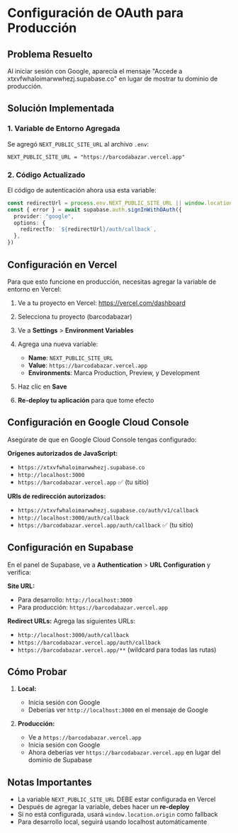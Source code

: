 # Configuración de OAuth para Producción

## Problema Resuelto
Al iniciar sesión con Google, aparecía el mensaje "Accede a xtxvfwhaloimarwwhezj.supabase.co" en lugar de mostrar tu dominio de producción.

## Solución Implementada

### 1. Variable de Entorno Agregada
Se agregó `NEXT_PUBLIC_SITE_URL` al archivo `.env`:

```env
NEXT_PUBLIC_SITE_URL = "https://barcodabazar.vercel.app"
```

### 2. Código Actualizado
El código de autenticación ahora usa esta variable:

```typescript
const redirectUrl = process.env.NEXT_PUBLIC_SITE_URL || window.location.origin
const { error } = await supabase.auth.signInWithOAuth({
  provider: "google",
  options: {
    redirectTo: `${redirectUrl}/auth/callback`,
  },
})
```

## Configuración en Vercel

Para que esto funcione en producción, necesitas agregar la variable de entorno en Vercel:

1. Ve a tu proyecto en Vercel: https://vercel.com/dashboard
2. Selecciona tu proyecto (barcodabazar)
3. Ve a **Settings** > **Environment Variables**
4. Agrega una nueva variable:
   - **Name**: `NEXT_PUBLIC_SITE_URL`
   - **Value**: `https://barcodabazar.vercel.app`
   - **Environments**: Marca Production, Preview, y Development

5. Haz clic en **Save**
6. **Re-deploy tu aplicación** para que tome efecto

## Configuración en Google Cloud Console

Asegúrate de que en Google Cloud Console tengas configurado:

**Orígenes autorizados de JavaScript:**
- `https://xtxvfwhaloimarwwhezj.supabase.co`
- `http://localhost:3000`
- `https://barcodabazar.vercel.app` ✅ (tu sitio)

**URIs de redirección autorizados:**
- `https://xtxvfwhaloimarwwhezj.supabase.co/auth/v1/callback`
- `http://localhost:3000/auth/callback`
- `https://barcodabazar.vercel.app/auth/callback` ✅ (tu sitio)

## Configuración en Supabase

En el panel de Supabase, ve a **Authentication** > **URL Configuration** y verifica:

**Site URL:**
- Para desarrollo: `http://localhost:3000`
- Para producción: `https://barcodabazar.vercel.app`

**Redirect URLs:**
Agrega las siguientes URLs:
- `http://localhost:3000/auth/callback`
- `https://barcodabazar.vercel.app/auth/callback`
- `https://barcodabazar.vercel.app/**` (wildcard para todas las rutas)

## Cómo Probar

1. **Local:**
   - Inicia sesión con Google
   - Deberías ver `http://localhost:3000` en el mensaje de Google

2. **Producción:**
   - Ve a `https://barcodabazar.vercel.app`
   - Inicia sesión con Google
   - Ahora deberías ver `https://barcodabazar.vercel.app` en lugar del dominio de Supabase

## Notas Importantes

- La variable `NEXT_PUBLIC_SITE_URL` DEBE estar configurada en Vercel
- Después de agregar la variable, debes hacer un **re-deploy**
- Si no está configurada, usará `window.location.origin` como fallback
- Para desarrollo local, seguirá usando localhost automáticamente
